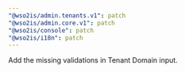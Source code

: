 ```yaml
---
"@wso2is/admin.tenants.v1": patch
"@wso2is/admin.core.v1": patch
"@wso2is/console": patch
"@wso2is/i18n": patch
---
```


Add the missing validations in Tenant Domain input.
